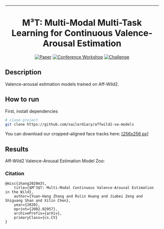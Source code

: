 
---   
<div align="center">    
 
# M³T: Multi-Modal Multi-Task Learning for Continuous Valence-Arousal Estimation

[![Paper](http://img.shields.io/badge/paper-arxiv.2002.02957-B31B1B.svg)](https://arxiv.org/abs/2002.02957)
[![Conference Workshop](http://img.shields.io/badge/FG-2020-4b44ce.svg)](https://ibug.doc.ic.ac.uk/resources/affect-recognition-wild-unimulti-modal-analysis-va/) 
[![Challenge](http://img.shields.io/badge/ABAW-2020-4b44ce.svg)](https://ibug.doc.ic.ac.uk/resources/fg-2020-competition-affective-behavior-analysis/)   
</div>
 
## Description
Valence-arousal estimation models trained on Aff-Wild2.

## How to run   
First, install dependencies   
```bash
# clone project   
git clone https://github.com/sailordiary/affwild2-va-models
```

You can download our cropped-aligned face tracks here: [[256x256 px]](https://mailsucaseducn-my.sharepoint.com/:f:/g/personal/zhangyuanhang15_mails_ucas_edu_cn/ErGo36iyXzFFtHcyXIQIuZABnaLsMiHE1CZ5EhsQ7HzhMw?e=9xBNXT)

## Results
Aff-Wild2 Valence-Arousal Estimation Model Zoo:

### Citation   
```
@misc{zhang2020m3t,
    title={$M^3$T: Multi-Modal Continuous Valence-Arousal Estimation in the Wild},
    author={Yuan-Hang Zhang and Rulin Huang and Jiabei Zeng and Shiguang Shan and Xilin Chen},
    year={2020},
    eprint={2002.02957},
    archivePrefix={arXiv},
    primaryClass={cs.CV}
}
```

